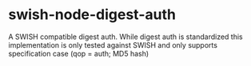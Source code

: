 # swish-node-digest-auth
A SWISH compatible digest auth. While digest auth is standardized this implementation is only tested against SWISH and only supports specification case (qop = auth; MD5 hash)
